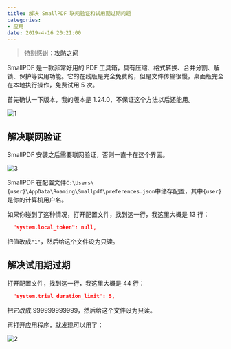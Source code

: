 ```yaml
---
title: 解决 SmallPDF 联网验证和试用期过期问题
categories:
- 应用
date: 2019-4-16 20:21:00
---
```


<meta name="referrer" content="never" />

> 特别感谢：[攻防之间](https://www.52pojie.cn/thread-899911-1-1.html)

SmallPDF 是一款非常好用的 PDF 工具箱，具有压缩、格式转换、合并分割、解锁、保护等实用功能。它的在线版是完全免费的，但是文件传输很慢，桌面版完全在本地执行操作，免费试用 5 次。

首先确认一下版本，我的版本是 1.24.0，不保证这个方法以后还能用。

![1](https://ws1.sinaimg.cn/large/841aea59ly1g24qpwzg00j20a60950sq.jpg)

<!-- more -->

## 解决联网验证

SmallPDF 安装之后需要联网验证，否则一直卡在这个界面。

![3](https://ws1.sinaimg.cn/large/841aea59ly1g24qqhygp7j20mo0gmjrx.jpg)

SmallPDF 在配置文件`C:\Users\{user}\AppData\Roaming\Smallpdf\preferences.json`中储存配置，其中`{user}`是你的计算机用户名。

如果你碰到了这种情况，打开配置文件，找到这一行，我这里大概是 13 行：

```json
  "system.local_token": null,
```

把值改成`"1"`，然后给这个文件设为只读。

## 解决试用期过期

打开配置文件，找到这一行，我这里大概是 44 行：

```json
  "system.trial_duration_limit": 5,
```

把它改成 999999999999，然后给这个文件设为只读。

再打开应用程序，就发现可以用了：

![2](https://ws1.sinaimg.cn/large/841aea59ly1g24qqoqd3lj20ma0ge3z5.jpg)

